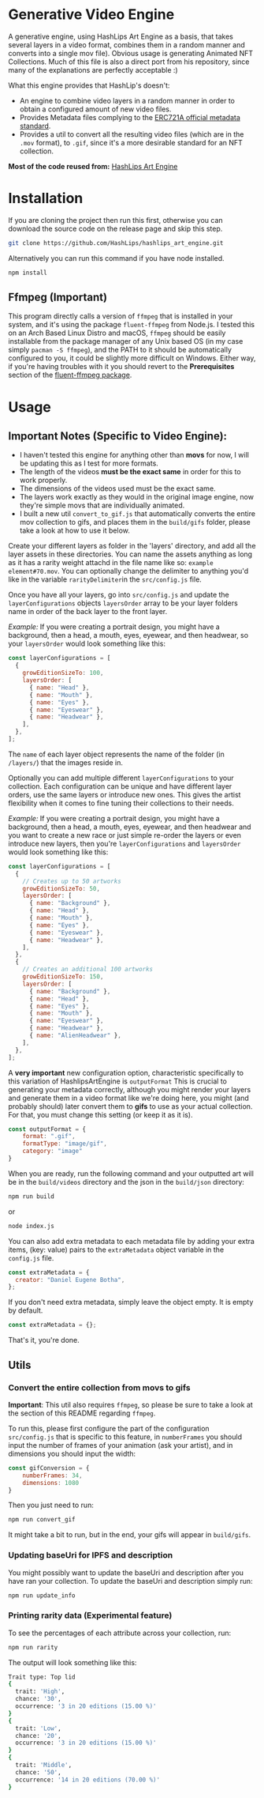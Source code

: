 # Generative Video Engine
A generative engine, using HashLips Art Engine as a basis, that takes several layers in a video format, combines them in a random manner and converts into a single mov file).
Obvious usage is generating Animated NFT Collections.
Much of this file is also a direct port from his repository, since many of the explanations are perfectly acceptable :)

What this engine provides that HashLip's doesn't:
 - An engine to combine video layers in a random manner in order to obtain a configured amount of new video files.
 - Provides Metadata files complying to the [ERC721A official metadata standard](https://github.com/ethereum/EIPs/blob/master/EIPS/eip-721.md).
 - Provides a util to convert all the resulting video files (which are in the `.mov` format), to `.gif`, since it's a more desirable standard for an NFT collection.

**Most of the code reused from:** [HashLips Art Engine](https://github.com/HashLips/hashlips_art_engine)  

# Installation
If you are cloning the project then run this first, otherwise you can download the source code on the release page and skip this step.

```sh
git clone https://github.com/HashLips/hashlips_art_engine.git
```

Alternatively you can run this command if you have node installed.

```sh
npm install
```

## Ffmpeg (Important)

This program directly calls a version of `ffmpeg` that is installed in your system, and it's using the package `fluent-ffmpeg` from Node.js.
I tested this on an Arch Based Linux Distro and macOS, `ffmpeg` should be easily installable from the package manager of any Unix based OS (in my case simply `pacman -S ffmpeg`), and the PATH to it should be automatically configured to you, it could be slightly more difficult on Windows.
Either way, if you're having troubles with it you should revert to the **Prerequisites** section of the [fluent-ffmpeg package](https://www.npmjs.com/package/fluent-ffmpeg).

# Usage

## Important Notes (Specific to Video Engine):
  - I haven't tested this engine for anything other than **movs** for now, I will be updating this as I test for more formats.
  - The length of the videos **must be the exact same** in order for this to work properly.
  - The dimensions of the videos used must be the exact same.
  - The layers work exactly as they would in the original image engine, now they're simple movs that are individually animated.
  - I built a new util `convert_to_gif.js` that automatically converts the entire mov collection to gifs, and places them in the `build/gifs` folder, please take a look at how to use it below. 

Create your different layers as folder in the 'layers' directory, and add all the layer assets in these directories. You can name the assets anything as long as it has a rarity weight attachd in the file name like so: `example element#70.mov`. You can optionally change the delimiter to anything you'd like in the variable `rarityDelimiter`in the `src/config.js` file.

Once you have all your layers, go into `src/config.js` and update the `layerConfigurations` objects `layersOrder` array to be your layer folders name in order of the back layer to the front layer.

_Example:_ If you were creating a portrait design, you might have a background, then a head, a mouth, eyes, eyewear, and then headwear, so your `layersOrder` would look something like this:

```js
const layerConfigurations = [
  {
    growEditionSizeTo: 100,
    layersOrder: [
      { name: "Head" },
      { name: "Mouth" },
      { name: "Eyes" },
      { name: "Eyeswear" },
      { name: "Headwear" },
    ],
  },
];
```

The `name` of each layer object represents the name of the folder (in `/layers/`) that the images reside in.

Optionally you can add multiple different `layerConfigurations` to your collection. Each configuration can be unique and have different layer orders, use the same layers or introduce new ones. This gives the artist flexibility when it comes to fine tuning their collections to their needs.

_Example:_ If you were creating a portrait design, you might have a background, then a head, a mouth, eyes, eyewear, and then headwear and you want to create a new race or just simple re-order the layers or even introduce new layers, then you're `layerConfigurations` and `layersOrder` would look something like this:

```js
const layerConfigurations = [
  {
    // Creates up to 50 artworks
    growEditionSizeTo: 50,
    layersOrder: [
      { name: "Background" },
      { name: "Head" },
      { name: "Mouth" },
      { name: "Eyes" },
      { name: "Eyeswear" },
      { name: "Headwear" },
    ],
  },
  {
    // Creates an additional 100 artworks
    growEditionSizeTo: 150,
    layersOrder: [
      { name: "Background" },
      { name: "Head" },
      { name: "Eyes" },
      { name: "Mouth" },
      { name: "Eyeswear" },
      { name: "Headwear" },
      { name: "AlienHeadwear" },
    ],
  },
];
```

A **very important** new configuration option, characteristic specifically to this variation of HashlipsArtEngine is `outputFormat`
This is crucial to generating your metadata correctly, although you might render your layers and generate them in a video format like we're doing here, you might (and probably should) later convert them to **gifs** to use as your actual collection. For that, you must change this setting (or keep it as it is).

```js
const outputFormat = {
	format: ".gif",
	formatType: "image/gif",
	category: "image"
}
```

When you are ready, run the following command and your outputted art will be in the `build/videos` directory and the json in the `build/json` directory:

```sh
npm run build
```

or

```sh
node index.js
```
You can also add extra metadata to each metadata file by adding your extra items, (key: value) pairs to the `extraMetadata` object variable in the `config.js` file.

```js
const extraMetadata = {
  creator: "Daniel Eugene Botha",
};
```

If you don't need extra metadata, simply leave the object empty. It is empty by default.

```js
const extraMetadata = {};
```

That's it, you're done.

## Utils

### Convert the entire collection from movs to gifs

**Important**: This util also requires `ffmpeg`, so please be sure to take a look at the section of this README regarding `ffmpeg`.

To run this, please first configure the part of the configuration `src/config.js` that is specific to this feature, in `numberFrames` you should input the number of frames of your animation (ask your artist), and in dimensions you should input the width:

```js
const gifConversion = {
	numberFrames: 34,
	dimensions: 1080
}
```

Then you just need to run:

```sh
npm run convert_gif
```

It might take a bit to run, but in the end, your gifs will appear in `build/gifs`.

### Updating baseUri for IPFS and description

You might possibly want to update the baseUri and description after you have ran your collection. To update the baseUri and description simply run:

```sh
npm run update_info
```

### Printing rarity data (Experimental feature)

To see the percentages of each attribute across your collection, run:

```sh
npm run rarity
```

The output will look something like this:

```sh
Trait type: Top lid
{
  trait: 'High',
  chance: '30',
  occurrence: '3 in 20 editions (15.00 %)'
}
{
  trait: 'Low',
  chance: '20',
  occurrence: '3 in 20 editions (15.00 %)'
}
{
  trait: 'Middle',
  chance: '50',
  occurrence: '14 in 20 editions (70.00 %)'
}
```
